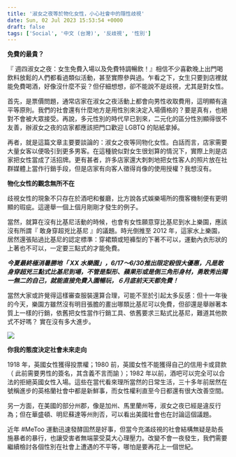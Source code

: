 ```yaml
---
title: '淑女之夜等於物化女性，小心社會中的隱性歧視'
date: Sun, 02 Jul 2023 15:53:54 +0000
draft: false
tags: ['Social', '中文 (台灣)', '反歧視', '性別']
---
```


**免費的最貴？**

『 週四淑女之夜：女生免費入場以及免費特調暢飲！』相信不少喜歡晚上出門喝飲料放鬆的人們都看過類似活動，甚至實際參與過。乍看之下，女生只要到店裡就能免費喝酒，好像沒什麼不妥？但仔細想想，卻不能說不是歧視，尤其是對女性。

首先，是票價問題，通常店家在淑女之夜活動上都會向男性收取費用，這明顯有違平等原則。我們的社會還有什麼地方是用性別來決定入場價格的？要是真有，也絕對不會被大眾接受。再說，多元性別的時代早已到來，二元化的區分性別顯得很不友善，辦淑女之夜的店家都應該把門口歡迎 LGBTQ 的貼紙拿掉。

再者，就是這篇文章主要要談論的：淑女之夜等同物化女性。白話而言，店家需要大量女客以便吸引到更多男客。在這種貌似對女生很划算的情況下，實際上則是店家把女性當成了活招牌。更有甚者，許多店家還大刺刺地把女性客人的照片放在社群媒體上當作行銷手段，但是店家有向客人徵得肖像的使用授權？我想沒有。

**物化女性的觀念無所不在**

歧視女性的現象不只存在於酒吧和餐廳，比方說各式娛樂場所的攬客機制便有更明顯的瑕疵。這邊舉一個上個月剛剛才發生的例子。

當然，就算在沒有比基尼活動的時候，也會有女性願意穿比基尼到水上樂園，應該沒有所謂『 敢身穿超兇比基尼 』的議題。時光倒推至 2012 年，這家水上樂園，居然還張貼過比基尼的認定標準：穿裙類或短褲型的下著不可以，運動內衣形狀的上著也不可以，一定要三點式的才能免費。

**_今夏最終極消暑勝地「 XX 水樂園」，6/17～6/30推出限定殺很大優惠，凡是敢身穿超兇三點式比基尼到場，不管是梨形、蘋果形或是倒三角形身材，勇敢秀出獨一無二的自己，就能直接免費入園暢玩，６月底前天天都免費！_**

當然大家或許覺得這樣審查服裝還算合理，可能不至於引起太多反感：但十一年後的今天，樂園方雖然沒有明目張膽的畫出哪類比基尼可以免費，但卻還是舉辦著本質上一樣的行銷，依舊把女性當作行銷工具、依舊要求三點式比基尼，難道其他款式不好嗎？ 實在沒有多大進步。

![](https://www.aphorizm.com/wp-content/uploads/2023/07/Screenshot-2023-07-02-at-10.37.56-PM-1024x258.png)

**你我的態度決定社會未來走向**

1918 年，英國女性獲得投票權；1980 前，英國女性不能獲得自己的信用卡或貸款（ 此前需要男性的簽名，其含義不言而諭 ）；1982 年以前，酒吧可以完全可以合法的拒絕英國女性入場。這些在當代看來理所當然的日常生活，三十多年前居然在號稱進步的英格蘭社會中都是新鮮事，而女性權利直至今日都還有很大改善空間。

另一方面，在美國的部分州郡，像是加州、馬里蘭州等，淑女之夜已經是違反行為；但在華盛頓、明尼蘇達等州則否，可以看出美國社會也在討論這個議題。

近年 #MeToo 運動迅速發酵固然是好事，但當今充滿歧視的社會結構無疑是助長施暴者的暴行，也讓受害者無端蒙受莫大心理壓力。改變不會一夜發生，我們需要繼續檢討各個性別在社會上遭遇的不平等，哪怕是要再花上一個世紀。